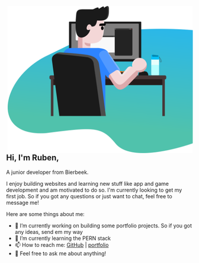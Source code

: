 <img src="https://github.com/Ruben-Winant/Ruben-Winant/blob/master/bureau3000.png" align="right" width="500" />

## Hi, I'm Ruben,
A junior developer from Bierbeek. 

I enjoy building websites and learning new stuff like app and game development and am motivated to do so.
I'm currently looking to get my first job. So if you got any questions or just want to chat, feel free to message me!

Here are some things about me:

- 🔭 I’m currently working on building some portfolio projects. So if you got any ideas, send em my way
- 🌱 I’m currently learning the PERN stack
- 📫 How to reach me: [GitHub](http://github.com/Ruben-Winant) | [portfolio](https://ruben-winant.github.io/portfolio/)
- 💬 Feel free to ask me about anything!

